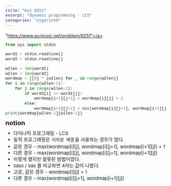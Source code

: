 ```yaml
---
title: "boj 9251"
excerpt: "dynamic programming - LCS"
categories: "algorithm"
---
```


<style>
code {
  font-family: Consolas,"courier new";
  padding: 2px;
  font-size: 90%;
}
</style>
<a herf = "https://www.acmicpc.net/problem/9251">"https://www.acmicpc.net/problem/9251"</a>

```python
from sys import stdin

word1 = stdin.readline()
word2 = stdin.readline()

w1len = len(word1)
w2len = len(word2)
wordmap = [[0] * (w1len) for _ in range(w2len)]
for i in range(w2len-1): 
    for j in range(w1len-1):
        if word2[i] == word1[j]:
            wordmap[i+1][j+1] = wordmap[i][j] + 1
        else:
            wordmap[i+1][j+1] = max(wordmap[i][j+1], wordmap[i+1][j])
print(wordmap[w2len-1][w1len-1])
```

<div style = "font-size: 20px; line-height: 15px;">
<strong>notion</strong><br>
</div>

<div style = "font-size: 15px; line-height: 20px;">
<ul>
<li>다이나믹 프로그래밍 - LCS</li>
<li>동적 프로그래밍은 <code>이차원 배열</code>을 사용하는 경우가 많다.</li>
<li>같은 경우 - max(wordmap[i][j], wordmap[i][j+1], wordmap[i+1][j]) + 1</li>
<li>다른 경우 - max(wordmap[i][j], wordmap[i][j+1], wordmap[i+1][j]) </li>
<li>이렇게 했지만 잘못된 방법이었다. </li>
<li>sass / sas 를 비교하면 4라는 값이 나왔다.</li>
<li>고로, 같은 경우 - wordmap[i][j] + 1</li>
<li>다른 경우 - max(wordmap[i][j+1], wordmap[i+1][j])</li>
</ul>





        

